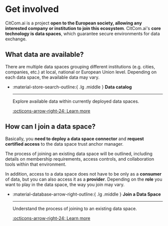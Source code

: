 # Get involved

CitCom.ai is a project **open to the European society, allowing any interested company or institution to join this ecosystem**. CitCom.ai's **core technology is data spaces**, which guarantee secure environments for data exchange.  

## What data are available?
There are multiple data spaces grouping different institutions (e.g. cities, companies, etc.) at local, national or European Union level. Depending on each data space, the available data may vary. 

<div class="grid cards" markdown>

-   :material-store-search-outline:{ .lg .middle } __Data catalog__

    ---

    Explore available data within currently deployed data spaces.

    [:octicons-arrow-right-24: Learn more](../data_catalog/index.md)

</div>

## How can I join a data space? 
Basically, you **need to deploy a data space connector** and **request certified access** to the data space trust anchor manager.  

The process of joining an existing data space will be outlined, including details on membership requirements, access controls, and collaboration tools within that environment. 

In addition, access to a data space does not have to be only as a **consumer** of data, but you can also access it as a **provider**. Depending on the **role** you want to play in the data space, the way you join may vary. 

<div class="grid cards" markdown>

-   :material-database-arrow-right-outline:{ .lg .middle } __Join a Data Space__

    ---

    Understand the process of joining to an existing data space.

    [:octicons-arrow-right-24: Learn more](data_spaces/join.md)

</div>